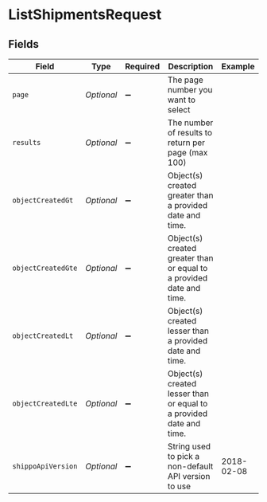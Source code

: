 # ListShipmentsRequest


## Fields

| Field                                                                | Type                                                                 | Required                                                             | Description                                                          | Example                                                              |
| -------------------------------------------------------------------- | -------------------------------------------------------------------- | -------------------------------------------------------------------- | -------------------------------------------------------------------- | -------------------------------------------------------------------- |
| `page`                                                               | *Optional<Long>*                                                     | :heavy_minus_sign:                                                   | The page number you want to select                                   |                                                                      |
| `results`                                                            | *Optional<Long>*                                                     | :heavy_minus_sign:                                                   | The number of results to return per page (max 100)                   |                                                                      |
| `objectCreatedGt`                                                    | *Optional<String>*                                                   | :heavy_minus_sign:                                                   | Object(s) created greater than a provided date and time.             |                                                                      |
| `objectCreatedGte`                                                   | *Optional<String>*                                                   | :heavy_minus_sign:                                                   | Object(s) created greater than or equal to a provided date and time. |                                                                      |
| `objectCreatedLt`                                                    | *Optional<String>*                                                   | :heavy_minus_sign:                                                   | Object(s) created lesser than a provided date and time.              |                                                                      |
| `objectCreatedLte`                                                   | *Optional<String>*                                                   | :heavy_minus_sign:                                                   | Object(s) created lesser than or equal to a provided date and time.  |                                                                      |
| `shippoApiVersion`                                                   | *Optional<String>*                                                   | :heavy_minus_sign:                                                   | String used to pick a non-default API version to use                 | 2018-02-08                                                           |